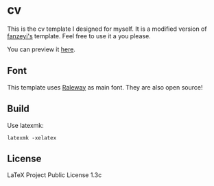 # cv

This is the  cv template I designed for myself. It is a modified version of [fanzeyi's](https://github.com/fanzeyi/cv) template. Feel free to use it a you please.

You can preview it [here](./cv.pdf).

## Font

This template uses [Raleway](https://github.com/impallari/Raleway) as main font.
They are also open source!

## Build

Use latexmk:

    latexmk -xelatex
    
## License

LaTeX Project Public License 1.3c
